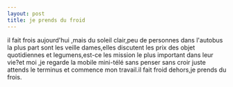 ```yaml
---
layout: post
title: je prends du froid
---
```


il fait frois aujourd'hui ,mais du soleil clair,peu de personnes dans l'autobus la plus part sont les veille dames,elles discutent les prix des objet quotidiennes et legumens,est-ce les mission le plus important dans leur vie?et moi ,je regarde la mobile mini-télé sans penser sans croir juste attends le terminus et commence mon travail.il fait froid dehors,je prends du frois.
